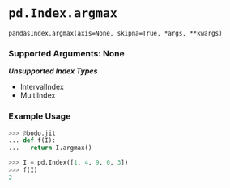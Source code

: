 # `pd.Index.argmax`

`pandasIndex.argmax(axis=None, skipna=True, *args, **kwargs)`

### Supported Arguments: None

***Unsupported Index Types***

  - IntervalIndex
  - MultiIndex

### Example Usage

```py
>>> @bodo.jit
... def f(I):
...   return I.argmax()

>>> I = pd.Index([1, 4, 9, 0, 3])
>>> f(I)
2
```

